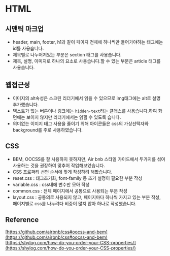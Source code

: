 # HTML
## 시맨틱 마크업
- header, main, footer, h1과 같이 페이지 전체에 하나씩만 들어가야하는 태그에는 id를 사용습니다.
- 제목별로 나누어져있는 부분은 section 태그를 사용습니다.
- 제목, 설명, 이미지로 하나의 요소로 사용습니다.할 수 있는 부분은 article 태그를 사용습니다.

## 웹접근성
- 이미지의 alt속성은 스크린 리더기에서 읽을 수 있으므로 img태그에는 alt로 설명 추가했습니다.
- 텍스트가 없는 버튼이나 링크에는 `hidden-text`라는 클래스를 사용습니다.하여 화면에는 보이지 않지만 리더기에서는 읽힐 수 있도록 습니다.
- 의미없는 이미지 태그 사용을 줄이기 위해 아이콘들은 css의 가상선택자와 background를 주로 사용하였습니다.

## CSS
- BEM, OOCSS를 잘 사용하지 못하지만, Air bnb 스타일 가이드에서 두가지를 섞여 사용하는 것을 권장하여 맞추어 작업해보았습니다.
- CSS 프로퍼티 선언 순서에 맞게 작성하려 해봤습니다.
- reset.css : 태그초기화, font-family 등 초기 설정이 필요한 부분 작성
- variable.css : css내에 변수만 모아 작성
- common.css : 전체 페이지에서 공통으로 사용되는 부분 작성
- layout.css : 공통의로 사용되지 않고, 페이지마다 하나씩 가지고 있는 부분 작성, 페이지별로 css를 나누려다 비중이 많지 않아 하나로 작성했습니다.

## Reference
[https://github.com/airbnb/css#oocss-and-bem](https://github.com/airbnb/css#oocss-and-bem)  
[https://shylog.com/how-do-you-order-your-CSS-properties/](https://shylog.com/how-do-you-order-your-CSS-properties/)
